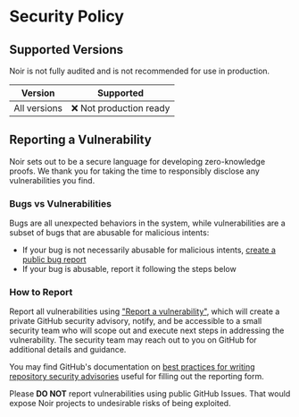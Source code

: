 # Security Policy

## Supported Versions

Noir is not fully audited and is not recommended for use in production.

| Version | Supported          |
| ------- | ------------------ |
| All versions | ❌ Not production ready |

## Reporting a Vulnerability

Noir sets out to be a secure language for developing zero-knowledge proofs. We thank you for taking the time to responsibly disclose any vulnerabilities you find.

### Bugs vs Vulnerabilities

Bugs are all unexpected behaviors in the system, while vulnerabilities are a subset of bugs that are abusable for malicious intents:
- If your bug is not necessarily abusable for malicious intents, [create a public bug report](https://github.com/noir-lang/noir/issues/new?template=bug_report.yml)
- If your bug is abusable, report it following the steps below

### How to Report

Report all vulnerabilities using ["Report a vulnerability"](https://github.com/noir-lang/noir/security/advisories/new), which will create a private GitHub security advisory, notify, and be accessible to a small security team who will scope out and execute next steps in addressing the vulnerability. The security team may reach out to you on GitHub for additional details and guidance.

You may find GitHub's documentation on [best practices for writing repository security advisories](https://docs.github.com/en/code-security/security-advisories/guidance-on-reporting-and-writing-information-about-vulnerabilities/best-practices-for-writing-repository-security-advisories) useful for filling out the reporting form.

Please **DO NOT** report vulnerabilities using public GitHub Issues. That would expose Noir projects to undesirable risks of being exploited.
